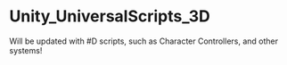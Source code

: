 # Unity_UniversalScripts_3D

Will be updated with #D scripts, such as Character Controllers, and other systems!
